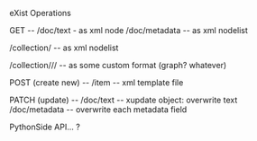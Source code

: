 eXist Operations


GET -- 
/doc/text          - as xml node
/doc/metadata      -- as xml nodelist

/collection/             -- as xml nodelist

/collection///           -- as some custom format (graph? whatever)


POST (create new) --
/item               -- xml template file


PATCH (update) --
/doc/text           -- xupdate object: overwrite text
/doc/metadata       -- overwrite each metadata field




PythonSide API... ?
